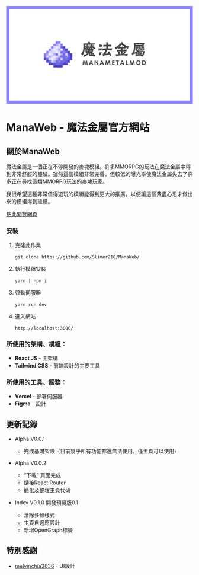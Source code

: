 ![魔法金屬](https://github.com/Slimer210/Slimer210/raw/main/OpenGraphImage.jpg)
# ManaWeb - 魔法金屬官方網站

## 關於ManaWeb
魔法金屬是一個正在不停開發的麥塊模組。許多MMORPG的玩法在魔法金屬中得到非常舒服的體驗。雖然這個模組非常完善，但較低的曝光率使魔法金屬失去了許多正在尋找這類MMORPG玩法的麥塊玩家。

我很希望這種非常值得遊玩的模組能得到更大的推廣，以便讓這個費盡心思才做出來的模組得到延續。

[點此閲覽網頁](https://mana-web.vercel.app/)

### 安裝
1. 克隆此作業
    ```
    git clone https://github.com/Slimer210/ManaWeb/
    ```
2. 執行模組安裝
    ```
    yarn | npm i
    ```
    
3. 啓動伺服器
    ```
    yarn run dev
    ```
    
4. 進入網站
    ```
    http://localhost:3000/
    ```
    
### 所使用的架構、模組：

 - **React JS** - 主架構
 - **Tailwind CSS** - 前端設計的主要工具

### 所使用的工具、服務：

 - **Vercel** - 部署伺服器
 - **Figma** - 設計

## 更新記錄

- Alpha V0.0.1 
  - 完成基礎架設（目前幾乎所有功能都還無法使用，僅主頁可以使用）
 
- Alpha V0.0.2 
  - “下載” 頁面完成
  - 鏈接React Router
  - 簡化及整理主頁代碼

- Indev V0.1.0 開發預覽版0.1
  - 清除多餘樣式
  - 主頁自適應設計
  - 新增OpenGraph標簽

## 特別感謝
- [melvinchia3636](https://github.com/melvinchia3636) - UI設計
